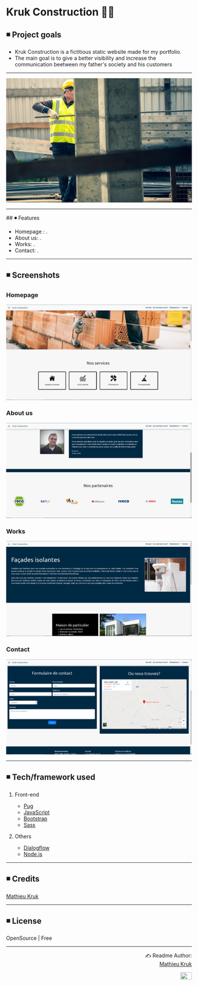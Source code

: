 # Kruk Construction 👨‍🔧

## ◾ Project goals

<ul>
  <li>Kruk Construction is a fictitious static website made for my portfolio.</li>
  <li>The main goal is to give a better visibility and increase the communication beetween my father's society and his customers</li>
</ul>

<hr>

<p align="center">
  <img src="public/images/repository/construction.jpg">
</p>

<hr>
## ◾ Features
<ul>
  <li>Homepage : .</li>
  <li>About us: .</li>
  <li>Works: .</li>
  <li>Contact: .</li>
</ul>

<hr>

## ◾ Screenshots

### Homepage
<p align="center">
  <img src="public/images/repository/homepage.png">
</p>

### About us
<p align="center">
  <img src="public/images/repository/about.png">
</p>

### Works
<p align="center">
  <img src="public/images/repository/works.png">
</p>

### Contact
<p align="center">
  <img src="public/images/repository/contact.png">
</p>

<hr>

## ◾ Tech/framework used

1. Front-end
   - [Pug](https://reactjs.org/)
   - [JavaScript](https://reactjs.org/)
   - [Bootstrap](https://react-bootstrap.github.io/)
   - [Sass](https://sass-lang.com/)
   
2. Others
   - [Dialogflow](https://dialogflow.com/)
   - [Node.js](https://reactjs.org/)

<hr>

## ◾ Credits

[Mathieu Kruk](https://github.com/MathieuKruk)

<hr>

## ◾ License

OpenSource | Free

<hr>

<p align="right">
  ✍️ Readme Author:<br>
  <a href="https://github.com/MathieuKruk">Mathieu Kruk</a>
</p>

<p align="right">
  <img src="http://gph.is/2y3AF1a" height="40%" width="25%">
</p>
